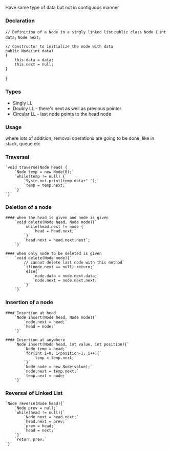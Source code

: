 Have same type of data but not in contiguous manner

### Declaration

`// Definition of a Node in a singly linked list`
`public class Node {`
    `int data;`
    `Node next;`

    // Constructor to initialize the node with data
    public Node(int data)
    {
        this.data = data;
        this.next = null;
    }
}

### Types
- Singly LL
- Doubly LL - there's next as well as previous pointer
- Circular LL - last node points to the head node

### Usage
where lots of addition, removal operations are going to be done, like in stack, queue etc

### Traversal
	`void traverse(Node head) {
		`Node temp = new Node(0);`
		`while(temp != null) {`
			`Syste.out.print(temp.data+" ");`
			`temp = temp.next;`
		`}`
	`}`

### Deletion of a node
	#### when the head is given and node is given
		`void delete(Node head, Node node){`
			`while(head.next != node {`
				`head = head.next;`
			`}`
			`head.next = head.next.next`;
		`}`

	#### when only node to be deleted is given
		`void delete(Node node){`
			// cannot delete last node with this method`
			`if(node.next == null) return;`
			`else{`
				`node.data = node.next.data;`
				`node.next = node.next.next;`
			`}`
		`}`

### Insertion of a node
	#### Insertion at head
		`Node insert(Node head, Node node){`
			`node.next = head;`
			`head = node;`
		`}`

	#### Insertion at anywhere
		`Node insert(Node head, int value, int position){`
			`Node temp = head;`
			`for(int i=0; i<position-1; i++){`
				`temp = temp.next;`
			`}`
			`Node node = new Node(value);`
			`node.next = temp.next;`
			`temp.next = node;`
		`}`

### Reversal of Linked List
	`Node reverse(Node head){`
		`Node prev = null;`
		`while(head != null){`
			`Node next = head.next;`
			`head.next = prev;`
			`prev = head;`
			`head = next;`
		`}`
		`return prev;`
	`}`

